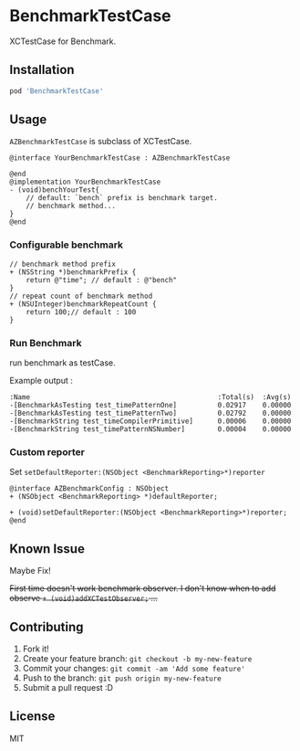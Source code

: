 # BenchmarkTestCase

XCTestCase for Benchmark.

## Installation

``` ruby
pod 'BenchmarkTestCase'
```

## Usage

``AZBenchmarkTestCase`` is subclass of XCTestCase.

```objc
@interface YourBenchmarkTestCase : AZBenchmarkTestCase

@end
@implementation YourBenchmarkTestCase
- (void)benchYourTest{
    // default: `bench` prefix is benchmark target.
    // benchmark method...
}
@end
```

### Configurable benchmark

``` objc
// benchmark method prefix
+ (NSString *)benchmarkPrefix {
    return @"time"; // default : @"bench"
}
// repeat count of benchmark method
+ (NSUInteger)benchmarkRepeatCount {
    return 100;// default : 100
}
```

### Run Benchmark

run benchmark as testCase.

Example output :

```
:Name                                              :Total(s)  :Avg(s)
-[BenchmarkAsTesting test_timePatternOne]          0.02917    0.00000
-[BenchmarkAsTesting test_timePatternTwo]          0.02792    0.00000
-[BenchmarkString test_timeCompilerPrimitive]      0.00006    0.00000
-[BenchmarkString test_timePatternNSNumber]        0.00004    0.00000
```

### Custom reporter

Set ``setDefaultReporter:(NSObject <BenchmarkReporting>*)reporter``

```objc
@interface AZBenchmarkConfig : NSObject
+ (NSObject <BenchmarkReporting> *)defaultReporter;

+ (void)setDefaultReporter:(NSObject <BenchmarkReporting>*)reporter;
@end
```

## Known Issue

Maybe Fix!

<del>First time doesn't work benchmark observer.
I don't know when to add observe ``+ (void)addXCTestObserver;`` ...</del>

## Contributing

1. Fork it!
2. Create your feature branch: `git checkout -b my-new-feature`
3. Commit your changes: `git commit -am 'Add some feature'`
4. Push to the branch: `git push origin my-new-feature`
5. Submit a pull request :D

## License

MIT